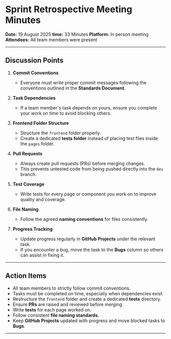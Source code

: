 # Sprint Retrospective Meeting Minutes

**Date:** 19 August 2025
**time:** 33 Minutes
**Platform:** In person meeting  
**Attendees:** All team members were present  

---

## Discussion Points

1. **Commit Conventions**
   - Everyone must write proper commit messages following the conventions outlined in the **Standards Document**.

2. **Task Dependencies**
   - If a team member's task depends on yours, ensure you complete your work on time to avoid blocking others.

3. **Frontend Folder Structure**
   - Structure the `frontend` folder properly.  
   - Create a dedicated **tests folder** instead of placing test files inside the `pages` folder.

4. **Pull Requests**
   - Always create pull requests (PRs) before merging changes.  
   - This prevents untested code from being pushed directly into the `dev` branch.

5. **Test Coverage**
   - Write tests for every page or component you work on to improve quality and coverage.

6. **File Naming**
   - Follow the agreed **naming conventions** for files consistently.

7. **Progress Tracking**
   - Update progress regularly in **GitHub Projects** under the relevant task.  
   - If you encounter a bug, move the task to the **Bugs** column so others can assist in fixing it.

---

## Action Items

- All team members to strictly follow commit conventions.  
- Tasks must be completed on time, especially when dependencies exist.  
- Restructure the `frontend` folder and create a dedicated **tests** directory.  
- Ensure **PRs** are raised and reviewed before merging.  
- Write **tests** for each page worked on.  
- Follow consistent **file naming standards**.  
- Keep **GitHub Projects** updated with progress and move blocked tasks to **Bugs**.

---
